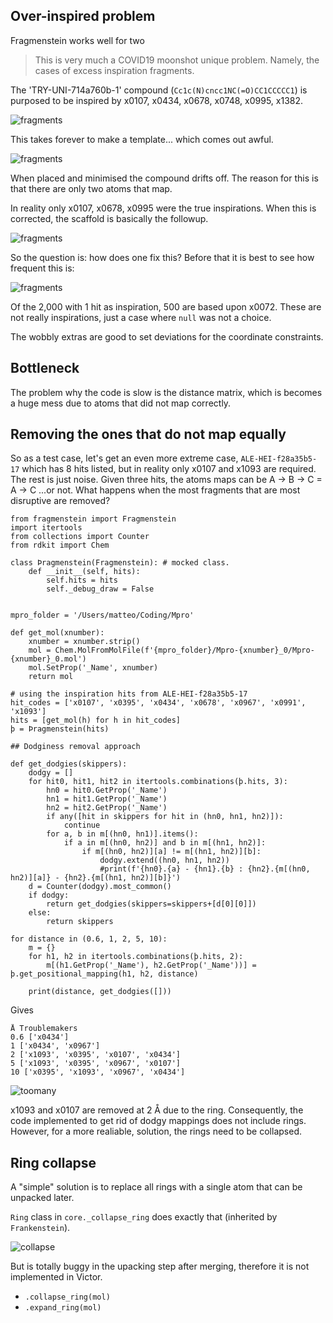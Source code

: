 ## Over-inspired problem

Fragmenstein works well for two

> This is very much a COVID19 moonshot unique problem. Namely, the cases of excess inspiration fragments.

The 'TRY-UNI-714a760b-1' compound (`Cc1c(N)cncc1NC(=O)CC1CCCCC1`) is purposed to be inspired by x0107, x0434, x0678, x0748, x0995, x1382.

![fragments](images/toomany_frag.png)

This takes forever to make a template... which comes out awful.

![fragments](images/toomany_follow.png)

When placed and minimised the compound drifts off. The reason for this is that there are only two atoms that map.

In reality only x0107, x0678, x0995 were the true inspirations. When this is corrected, the scaffold is basically the followup.

![fragments](images/toomany_perfect.png)

So the question is: how does one fix this?
Before that it is best to see how frequent this is:

![fragments](images/toomany_distro.png)

Of the 2,000 with 1 hit as inspiration, 500 are based upon x0072.
These are not really inspirations, just a case where `null` was not a choice.

The wobbly extras are good to set deviations for the coordinate constraints.

## Bottleneck

The problem why the code is slow is the distance matrix, which is becomes a huge mess due to atoms that did not
map correctly.

## Removing the ones that do not map equally

So as a test case, let's get an even more extreme case, `ALE-HEI-f28a35b5-17` which has 8 hits listed,
but in reality only x0107 and x1093 are required. The rest is just noise.
Given three hits, the atoms maps can be A -> B -> C = A -> C ...or not.
What happens when the most fragments that are most disruptive are removed?

    from fragmenstein import Fragmenstein
    import itertools
    from collections import Counter
    from rdkit import Chem
    
    class Þragmenstein(Fragmenstein): # mocked class.
        def __init__(self, hits):
            self.hits = hits
            self._debug_draw = False
    
    
    mpro_folder = '/Users/matteo/Coding/Mpro'
    
    def get_mol(xnumber):
        xnumber = xnumber.strip()
        mol = Chem.MolFromMolFile(f'{mpro_folder}/Mpro-{xnumber}_0/Mpro-{xnumber}_0.mol')
        mol.SetProp('_Name', xnumber)
        return mol
    
    # using the inspiration hits from ALE-HEI-f28a35b5-17
    hit_codes = ['x0107', 'x0395', 'x0434', 'x0678', 'x0967', 'x0991', 'x1093']
    hits = [get_mol(h) for h in hit_codes]
    þ = Þragmenstein(hits)
    
    ## Dodginess removal approach
     
    def get_dodgies(skippers):
        dodgy = []
        for hit0, hit1, hit2 in itertools.combinations(þ.hits, 3):
            hn0 = hit0.GetProp('_Name')
            hn1 = hit1.GetProp('_Name')
            hn2 = hit2.GetProp('_Name')
            if any([hit in skippers for hit in (hn0, hn1, hn2)]):
                continue
            for a, b in m[(hn0, hn1)].items():
                if a in m[(hn0, hn2)] and b in m[(hn1, hn2)]:
                    if m[(hn0, hn2)][a] != m[(hn1, hn2)][b]:
                        dodgy.extend((hn0, hn1, hn2))
                        #print(f'{hn0}.{a} - {hn1}.{b} : {hn2}.{m[(hn0, hn2)][a]} - {hn2}.{m[(hn1, hn2)][b]}')
        d = Counter(dodgy).most_common()
        if dodgy:
            return get_dodgies(skippers=skippers+[d[0][0]])
        else:
            return skippers
         
    for distance in (0.6, 1, 2, 5, 10):
        m = {}
        for h1, h2 in itertools.combinations(þ.hits, 2):
            m[(h1.GetProp('_Name'), h2.GetProp('_Name'))] = þ.get_positional_mapping(h1, h2, distance)
    
        print(distance, get_dodgies([]))

Gives

    Å Troublemakers
    0.6 ['x0434']
    1 ['x0434', 'x0967']
    2 ['x1093', 'x0395', 'x0107', 'x0434']
    5 ['x1093', 'x0395', 'x0967', 'x0107']
    10 ['x0395', 'x1093', 'x0967', 'x0434']
    
![toomany](images/dodgy_killer.png)
    
x1093 and x0107 are removed at 2 Å due to the ring.
Consequently, the code implemented to get rid of dodgy mappings does not include rings.
However, for a more realiable, solution, the rings need to be collapsed.

## Ring collapse

A "simple" solution is to replace all rings with a single atom that can be unpacked later.

``Ring`` class in ``core._collapse_ring`` does exactly that (inherited by ``Frankenstein``).

![collapse](images/atom_collapse.png)

But is totally buggy in the upacking step after merging, therefore it is not implemented in Victor.

* ``.collapse_ring(mol)``
* ``.expand_ring(mol)``
